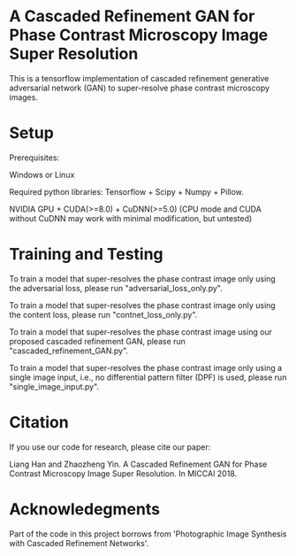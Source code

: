 # A Cascaded Refinement GAN for Phase Contrast Microscopy Image Super Resolution

This is a tensorflow implementation of cascaded refinement generative adversarial network (GAN) to super-resolve phase contrast microscopy images.



# Setup

Prerequisites:

Windows or Linux

Required python libraries: Tensorflow + Scipy + Numpy + Pillow.

NVIDIA GPU + CUDA(>=8.0) + CuDNN(>=5.0) (CPU mode and CUDA without CuDNN may work with minimal modification, but untested)

# Training and Testing

To train a model that super-resolves the phase contrast image only using the adversarial loss, please run "adversarial_loss_only.py".

To train a model that super-resolves the phase contrast image only using the content loss, please run "contnet_loss_only.py".

To train a model that super-resolves the phase contrast image using our proposed cascaded refinement GAN, please run "cascaded_refinement_GAN.py".

To train a model that super-resolves the phase contrast image only using a single image input, i.e., no differential pattern filter (DPF) is used, please run "single_image_input.py".

# Citation

If you use our code for research, please cite our paper:

Liang Han and Zhaozheng Yin. A Cascaded Refinement GAN for Phase Contrast Microscopy Image Super Resolution. In MICCAI 2018.

# Acknowledegments

Part of the code in this project borrows from 'Photographic Image Synthesis with Cascaded Refinement Networks'.
